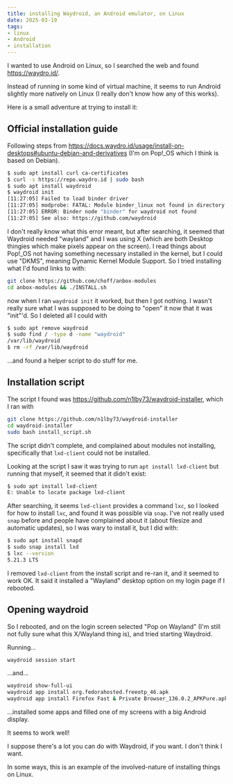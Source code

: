 ```yaml
---
title: installing Waydroid, an Android emulator, on Linux
date: 2025-03-19
tags:
- linux
- Android
- installation
---
```

I wanted to use Android on Linux, so I searched the web and found <https://waydro.id/>.

Instead of running in some kind of virtual machine, it seems to run Android slightly more natively on Linux (I really don't know how any of this works).

Here is a small adventure at trying to install it:

## Official installation guide

Following steps from <https://docs.waydro.id/usage/install-on-desktops#ubuntu-debian-and-derivatives> (I'm on Pop!\_OS which I think is based on Debian).

```bash
$ sudo apt install curl ca-certificates
$ curl -s https://repo.waydro.id | sudo bash
$ sudo apt install waydroid
$ waydroid init
[11:27:05] Failed to load binder driver
[11:27:05] modprobe: FATAL: Module binder_linux not found in directory /lib/modules/6.13.0-061300-generic
[11:27:05] ERROR: Binder node "binder" for waydroid not found
[11:27:05] See also: https://github.com/waydroid
```

I don't really know what this error meant, but after searching, it seemed that Waydroid needed "wayland" and I was using X (which are both Desktop thingies which make pixels appear on the screen). I read things about Pop!\_OS not having something necessary installed in the kernel, but I could use "DKMS", meaning Dynamic Kernel Module Support. So I tried installing what I'd found links to with:

```bash
git clone https://github.com/choff/anbox-modules
cd anbox-modules && ./INSTALL.sh
```

now when I ran `waydroid init` it worked, but then I got nothing. I wasn't really sure what I was supposed to be doing to "open" it now that it was "init"'d. So I deleted all I could with

```bash
$ sudo apt remove waydroid
$ sudo find / -type d -name "waydroid"
/var/lib/waydroid
$ rm -rf /var/lib/waydroid
```

…and found a helper script to do stuff for me.

## Installation script

The script I found was <https://github.com/n1lby73/waydroid-installer>, which I ran with

```bash
git clone https://github.com/n1lby73/waydroid-installer
cd waydroid-installer
sudo bash install_script.sh
```

The script didn't complete, and complained about modules not installing, specifically that `lxd-client` could not be installed.

Looking at the script I saw it was trying to run `apt install lxd-client` but running that myself, it seemed that it didn't exist:

```bash
$ sudo apt install lxd-client
E: Unable to locate package lxd-client
```

After searching, it seems `lxd-client` provides a command `lxc`, so I looked for how to install `lxc`, and found it was possible via `snap`. I've not really used `snap` before and people have complained about it (about filesize and automatic updates), so I was wary to install it, but I did with:

```bash
$ sudo apt install snapd
$ sudo snap install lxd
$ lxc --version
5.21.3 LTS
```

I removed `lxd-client` from the install script and re-ran it, and it seemed to work OK. It said it installed a "Wayland" desktop option on my login page if I rebooted.

## Opening waydroid

So I rebooted, and on the login screen selected "Pop on Wayland" (I'm still not fully sure what this X/Wayland thing is), and tried starting Waydroid.

Running…

```bash
waydroid session start
```

…and…

```bash
waydroid show-full-ui
waydroid app install org.fedorahosted.freeotp_46.apk
waydroid app install Firefox Fast & Private Browser_136.0.2_APKPure.apk
```

…installed some apps and filled one of my screens with a big Android display.

It seems to work well!

I suppose there's a lot you can do with Waydroid, if you want. I don't think I want.

In some ways, this is an example of the involved-nature of installing things on Linux.
